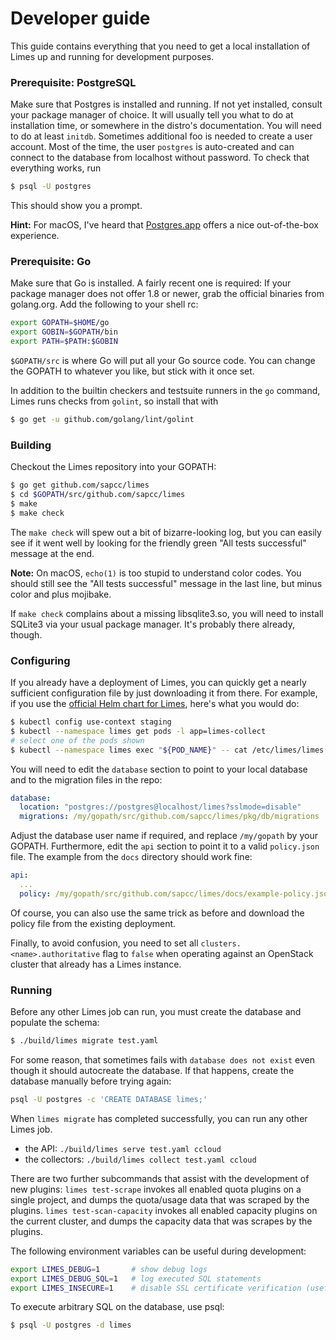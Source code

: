# Developer guide

This guide contains everything that you need to get a local installation of Limes up and running for development purposes.

### Prerequisite: PostgreSQL

Make sure that Postgres is installed and running. If not yet installed, consult your package manager of choice. It will
usually tell you what to do at installation time, or somewhere in the distro's documentation. You will need to do at
least `initdb`. Sometimes additional foo is needed to create a user account. Most of the time, the user `postgres` is
auto-created and can connect to the database from localhost without password. To check that everything works, run

```bash
$ psql -U postgres
```

This should show you a prompt.

**Hint:** For macOS, I've heard that [Postgres.app][pg-app] offers a nice out-of-the-box experience.

### Prerequisite: Go

Make sure that Go is installed. A fairly recent one is required: If your package manager does not offer 1.8 or newer,
grab the official binaries from golang.org. Add the following to your shell rc:

```bash
export GOPATH=$HOME/go
export GOBIN=$GOPATH/bin
export PATH=$PATH:$GOBIN
```

`$GOPATH/src` is where Go will put all your Go source code. You can change the GOPATH to whatever you like, but stick
with it once set.

In addition to the builtin checkers and testsuite runners in the `go` command, Limes runs checks from `golint`, so
install that with

```bash
$ go get -u github.com/golang/lint/golint
```

### Building

Checkout the Limes repository into your GOPATH:

```bash
$ go get github.com/sapcc/limes
$ cd $GOPATH/src/github.com/sapcc/limes
$ make
$ make check
```

The `make check` will spew out a bit of bizarre-looking log, but you can easily see if it went well by looking for the
friendly green "All tests successful" message at the end.

**Note:** On macOS, `echo(1)` is too stupid to understand color codes. You should still see the "All tests successful"
message in the last line, but minus color and plus mojibake.

If `make check` complains about a missing libsqlite3.so, you will need to install SQLite3 via your usual package
manager. It's probably there already, though.

### Configuring

If you already have a deployment of Limes, you can quickly get a nearly sufficient configuration file by just
downloading it from there. For example, if you use the [official Helm chart for Limes][chart], here's what you would do:

```bash
$ kubectl config use-context staging
$ kubectl --namespace limes get pods -l app=limes-collect
# select one of the pods shown
$ kubectl --namespace limes exec "${POD_NAME}" -- cat /etc/limes/limes.yaml > test.yaml
```

You will need to edit the `database` section to point to your local database and to the migration files in the repo:

```yaml
database:
  location: "postgres://postgres@localhost/limes?sslmode=disable"
  migrations: /my/gopath/src/github.com/sapcc/limes/pkg/db/migrations
```

Adjust the database user name if required, and replace `/my/gopath` by your GOPATH. Furthermore, edit the `api` section to point it to a valid `policy.json` file. The example from the `docs` directory should work fine:

```yaml
api:
  ...
  policy: /my/gopath/src/github.com/sapcc/limes/docs/example-policy.json
```

Of course, you can also use the same trick as before and download the policy file from the existing deployment.

Finally, to avoid confusion, you need to set all `clusters.<name>.authoritative` flag to `false` when operating against an
OpenStack cluster that already has a Limes instance.

### Running

Before any other Limes job can run, you must create the database and populate the schema:

```bash
$ ./build/limes migrate test.yaml
```

For some reason, that sometimes fails with `database does not exist` even though it should autocreate the database. If that happens, create the database manually before trying again:

```bash
psql -U postgres -c 'CREATE DATABASE limes;'
```

When `limes migrate` has completed successfully, you can run any other Limes job.

* the API: `./build/limes serve test.yaml ccloud`
* the collectors: `./build/limes collect test.yaml ccloud`

There are two further subcommands that assist with the development of new plugins: `limes test-scrape` invokes all
enabled quota plugins on a single project, and dumps the quota/usage data that was scraped by the plugins. `limes
test-scan-capacity` invokes all enabled capacity plugins on the current cluster, and dumps the capacity data that was
scrapes by the plugins.

The following environment variables can be useful during development:

```bash
export LIMES_DEBUG=1       # show debug logs
export LIMES_DEBUG_SQL=1   # log executed SQL statements
export LIMES_INSECURE=1    # disable SSL certificate verification (useful with mitmproxy)
```

To execute arbitrary SQL on the database, use psql:

```bash
$ psql -U postgres -d limes
```

[pg-app]:   http://postgresapp.com/
[chart]:    https://github.com/sapcc/helm-charts/tree/master/openstack/limes
